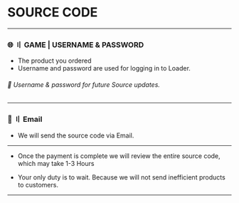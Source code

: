 

# SOURCE CODE


---

### 🌐 〢 GAME | USERNAME & PASSWORD

- The product you ordered
- Username and password are used for logging in to Loader.
###### 🛑 Username & password for future Source updates.
---


### 📕 〢 Email

- We will send the source code via Email.

---

- Once the payment is complete we will review the entire source code, which may take 1-3 Hours

- Your only duty is to wait. Because we will not send inefficient products to customers.

---

